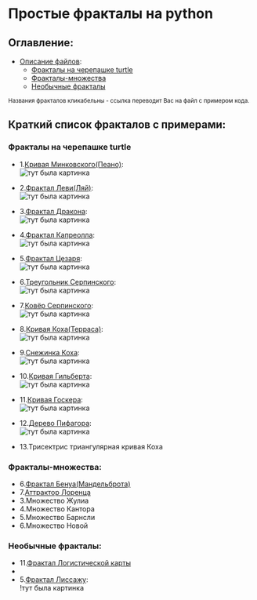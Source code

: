 # Простые фракталы на python

## Оглавление:
 - [Описание файлов](#Краткий-список-фракталов-с-примерами):
   - [Фракталы на черепашке turtle](#Фракталы-на-черепашке-turtle)
   - [Фракталы-множества](#Фракталы-множества)
   - [Необычные фракталы](#Необычные-фракталы)

<small>Названия фракталов кликабельны - ссылка переводит Вас на файл с примером кода.</small>

## Краткий список фракталов с примерами:
### Фракталы на черепашке turtle
 - 1.[Кривая Минковского(Пеано)](https://github.com/MitrichevGeorge/kvart/blob/main/mink.py):<br>
   ![тут была картинка](https://github.com/MitrichevGeorge/kvart/blob/main/img/mink.png)
   
 - 2.[Фрактал Леви(Ляй)](https://github.com/MitrichevGeorge/kvart/blob/main/levi.py):<br>
   ![тут была картинка](https://github.com/MitrichevGeorge/kvart/blob/main/img/levi.png)
   
 - 3.[Фрактал Дракона](https://github.com/MitrichevGeorge/kvart/blob/main/dragon.py):<br>
   ![тут была картинка](https://github.com/MitrichevGeorge/kvart/blob/main/img/dragon.png)
   
 - 4.[Фрактал Капреолла](https://github.com/MitrichevGeorge/kvart/blob/main/capreol.py):<br>
   ![тут была картинка](https://github.com/MitrichevGeorge/kvart/blob/main/img/capreol.png)

 - 5.[Фрактал Цезаря](https://github.com/MitrichevGeorge/kvart/blob/main/cesar.py):<br>
   ![тут была картинка](https://github.com/MitrichevGeorge/kvart/blob/main/img/cesar.png)
   
 - 6.[Треугольник Серпинского](https://github.com/MitrichevGeorge/kvart/blob/main/serp.py):<br>
   ![тут была картинка](https://github.com/MitrichevGeorge/kvart/blob/main/img/serp.png)
   
 - 7.[Ковёр Серпинского](https://github.com/MitrichevGeorge/kvart/blob/main/sqr.py):<br>
   ![тут была картинка](https://github.com/MitrichevGeorge/kvart/blob/main/img/serp_carpt.png)
   
 - 8.[Кривая Коха(Терраса)](https://github.com/MitrichevGeorge/kvart/blob/main/snkoh.py):<br>
   ![тут была картинка](https://github.com/MitrichevGeorge/kvart/blob/main/img/snkoh.png)
   
 - 9.[Снежинка Коха](https://github.com/MitrichevGeorge/kvart/blob/main/koh.py):<br>
   ![тут была картинка](https://github.com/MitrichevGeorge/kvart/blob/main/img/koh_snwf.png)

 - 10.[Кривая Гильберта](https://github.com/MitrichevGeorge/kvart/blob/main/hilbert.py):<br>
   ![тут была картинка](https://github.com/MitrichevGeorge/kvart/blob/main/img/hilbert.png)
   
 - 11.[Кривая Госкера](https://github.com/MitrichevGeorge/kvart/blob/main/hosker.py):<br>
   ![тут была картинка](https://github.com/MitrichevGeorge/kvart/blob/main/img/hoscer.png)

 - 12.[Дерево Пифагора](https://github.com/MitrichevGeorge/kvart/blob/main/piftre.py):<br>
   ![тут была картинка](https://github.com/MitrichevGeorge/kvart/blob/main/img/piftre.png)

 - 13.Трисектрис триангулярная кривая Коха

 ### Фракталы-множества:
 - 6.[Фрактал Бенуа(Мандельброта)](https://github.com/MitrichevGeorge/kvart/blob/main/mand.py)
 - 7.[Аттрактор Лоренца](https://github.com/MitrichevGeorge/kvart/blob/main/lorenz.py)
 - 3.Множество Жулиа
 - 4.Множество Кантора
 - 5.Множество Барнсли
 - 6.Множество Новой

 ### Необычные фракталы:
 - 11.[Фрактал Логистической карты](https://github.com/MitrichevGeorge/kvart/blob/main/lmap.py)
 - 
 - 5.[Фрактал Лиссажу](https://github.com/MitrichevGeorge/kvart/blob/main/lissaj.py):<br>
   !тут была картинка
